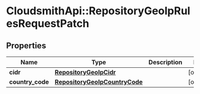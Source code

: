 # CloudsmithApi::RepositoryGeoIpRulesRequestPatch

## Properties
Name | Type | Description | Notes
------------ | ------------- | ------------- | -------------
**cidr** | [**RepositoryGeoIpCidr**](RepositoryGeoIpCidr.md) |  | [optional] 
**country_code** | [**RepositoryGeoIpCountryCode**](RepositoryGeoIpCountryCode.md) |  | [optional] 


